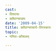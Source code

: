 ```yaml
---
cast:
- विश्वासः
- क्लैवान्साडमः
date: '2009-04-15'
title: क्लैवान्साचार्य-तिरस्कारः
topic:
- गणित-कौशलम्

---
```

